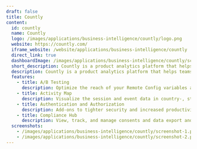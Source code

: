 ```yaml
---
draft: false
title: Countly
content:
  id: countly
  name: Countly
  logo: /images/applications/business-intelligence/countly/logo.png
  website: https://countly.com/
  iframe_website: /website/applications/business-intelligence/countly
  direct_link: true
  dashboardImage: /images/applications/business-intelligence/countly/screenshot-1.png
  short_description: Countly is a product analytics platform that helps teams track, analyze, and act on their user actions and behavior on mobile, web, and desktop applications.
  description: Countly is a product analytics platform that helps teams track, analyze, and act on their user actions and behavior on mobile, web, and desktop applications.
  features:
    - title: A/B Testing
      description: Optimize the reach of your Remote Config variables and measure their impact on your app’s behavior.
    - title: Activity Map
      description: Visualize the session and event data in country-, state- and city-level detail.
    - title: Authentication and Authorization
      description: Add-ons to tighter security and increased productivity.
    - title: Compliance Hub
      description: View, track, and manage consents and data export and purge requests, in one place.
  screenshots:
    - /images/applications/business-intelligence/countly/screenshot-1.png
    - /images/applications/business-intelligence/countly/screenshot-2.png
---
```

